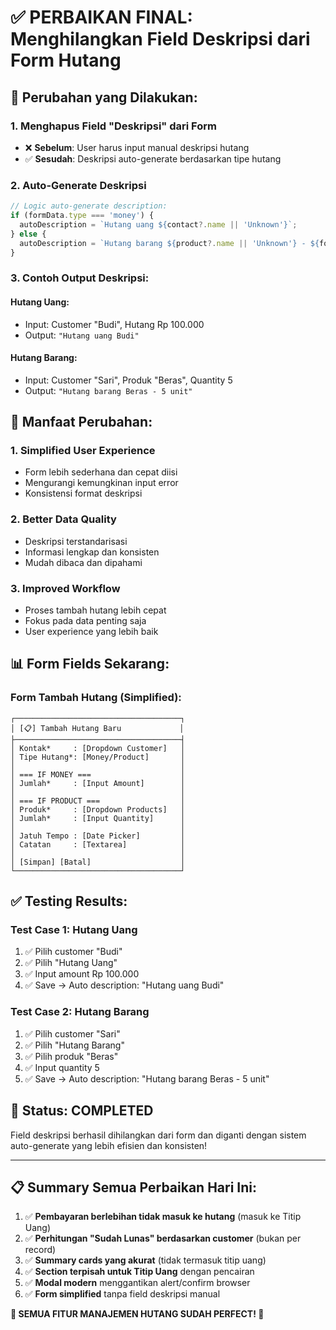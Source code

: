 # ✅ PERBAIKAN FINAL: Menghilangkan Field Deskripsi dari Form Hutang

## 📝 **Perubahan yang Dilakukan:**

### **1. Menghapus Field "Deskripsi" dari Form**
- ❌ **Sebelum**: User harus input manual deskripsi hutang
- ✅ **Sesudah**: Deskripsi auto-generate berdasarkan tipe hutang

### **2. Auto-Generate Deskripsi**
```typescript
// Logic auto-generate description:
if (formData.type === 'money') {
  autoDescription = `Hutang uang ${contact?.name || 'Unknown'}`;
} else {
  autoDescription = `Hutang barang ${product?.name || 'Unknown'} - ${formData.quantity} unit`;
}
```

### **3. Contoh Output Deskripsi:**

#### **Hutang Uang:**
- Input: Customer "Budi", Hutang Rp 100.000
- Output: `"Hutang uang Budi"`

#### **Hutang Barang:**
- Input: Customer "Sari", Produk "Beras", Quantity 5
- Output: `"Hutang barang Beras - 5 unit"`

## 🎯 **Manfaat Perubahan:**

### **1. Simplified User Experience**
- Form lebih sederhana dan cepat diisi
- Mengurangi kemungkinan input error
- Konsistensi format deskripsi

### **2. Better Data Quality**
- Deskripsi terstandarisasi
- Informasi lengkap dan konsisten
- Mudah dibaca dan dipahami

### **3. Improved Workflow**
- Proses tambah hutang lebih cepat
- Fokus pada data penting saja
- User experience yang lebih baik

## 📊 **Form Fields Sekarang:**

### **Form Tambah Hutang (Simplified):**
```
┌─────────────────────────────────────┐
│ [📋] Tambah Hutang Baru             │
├─────────────────────────────────────┤
│ Kontak*     : [Dropdown Customer]   │
│ Tipe Hutang*: [Money/Product]       │
│                                     │
│ === IF MONEY ===                    │
│ Jumlah*     : [Input Amount]        │
│                                     │
│ === IF PRODUCT ===                  │
│ Produk*     : [Dropdown Products]   │
│ Jumlah*     : [Input Quantity]      │
│                                     │
│ Jatuh Tempo : [Date Picker]         │
│ Catatan     : [Textarea]            │
│                                     │
│ [Simpan] [Batal]                    │
└─────────────────────────────────────┘
```

## ✅ **Testing Results:**

### **Test Case 1: Hutang Uang**
1. ✅ Pilih customer "Budi"
2. ✅ Pilih "Hutang Uang" 
3. ✅ Input amount Rp 100.000
4. ✅ Save → Auto description: "Hutang uang Budi"

### **Test Case 2: Hutang Barang**
1. ✅ Pilih customer "Sari"
2. ✅ Pilih "Hutang Barang"
3. ✅ Pilih produk "Beras"
4. ✅ Input quantity 5
5. ✅ Save → Auto description: "Hutang barang Beras - 5 unit"

## 🎉 **Status: COMPLETED**

Field deskripsi berhasil dihilangkan dari form dan diganti dengan sistem auto-generate yang lebih efisien dan konsisten!

---

## 📋 **Summary Semua Perbaikan Hari Ini:**

1. ✅ **Pembayaran berlebihan tidak masuk ke hutang** (masuk ke Titip Uang)
2. ✅ **Perhitungan "Sudah Lunas" berdasarkan customer** (bukan per record)
3. ✅ **Summary cards yang akurat** (tidak termasuk titip uang)
4. ✅ **Section terpisah untuk Titip Uang** dengan pencairan
5. ✅ **Modal modern** menggantikan alert/confirm browser
6. ✅ **Form simplified** tanpa field deskripsi manual

**🚀 SEMUA FITUR MANAJEMEN HUTANG SUDAH PERFECT! 🚀**
